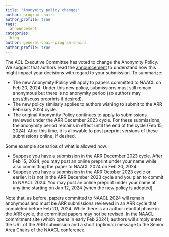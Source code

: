 ```yaml
---
title: "Anonymity policy changes"
author: program-chairs
author_profile: true
tags:
  announcement
categories:
  blog
author: general-chair-program-chairs
author_profile: true
---
```


The ACL Executive Committee has voted to change the Anonymity Policy. We suggest that authors read the [announcement](https://www.aclweb.org/portal/content/report-acl-committee-anonymity-policy) to understand how this might impact your decisions with regard to your submission. To summarize:

- The new Anonymity Policy will apply to papers committed to NAACL on Feb 20, 2024. Under this new policy, submissions must still remain anonymous but there is no  anonymity period (so authors may post/discuss preprints if desired). 
- The new policy similarly applies to authors wishing to submit to the ARR February 2024 cycle.
- The original Anonymity Policy continues to apply to submissions reviewed under the ARR December 2023 cycle. For these submissions, the anonymity period remains in effect until the end of the cycle (Feb 15, 2024). After this time, it is allowable to post preprint versions of these submissions online, if desired. 

Some example scenarios of what is allowed now:
- Suppose you have a submission in the ARR December 2023 cycle. After Feb 15, 2024, you may post an online preprint under your name while also committing the paper to NAACL 2024 on Feb 20, 2024.
- Suppose you have a submission in the ARR October 2023 cycle or earlier. It is not in the ARR December 2023 cycle and you plan to commit to NAACL 2024. You may post an online preprint under your name at any time starting on Jan 12, 2024 (when the new policy is adopted). 

Note that, as before, papers committed to NAACL 2024 will remain anonymous and must be ARR submissions reviewed in an ARR cycle that completed before Feb 20, 2024. While there is an author rebuttal phase in the ARR cycle, the committed papers may not be revised. In the NAACL commitment site (which opens in early Feb 2024), authors will simply enter the URL of the ARR submission and a short (optional) message to the Senior Area Chairs of the NAACL conference. 
